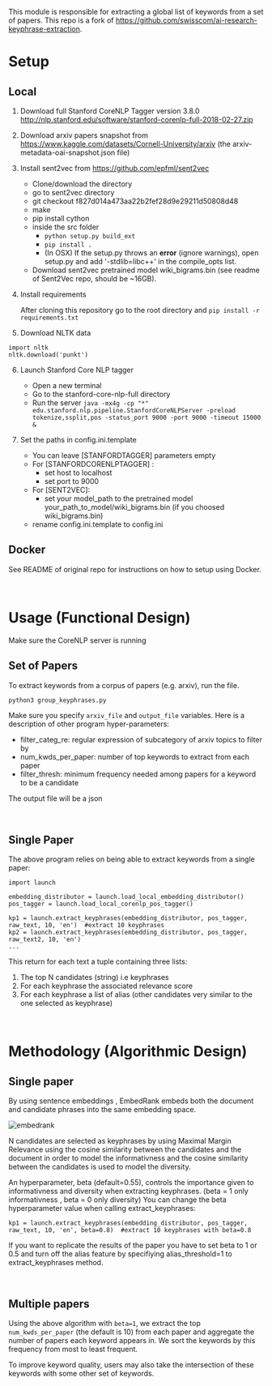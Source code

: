 This module is responsible for extracting a global list of keywords from a set of papers. This repo is a fork of https://github.com/swisscom/ai-research-keyphrase-extraction.

# Setup

## Local

1. Download full Stanford CoreNLP Tagger version 3.8.0
http://nlp.stanford.edu/software/stanford-corenlp-full-2018-02-27.zip

2. Download arxiv papers snapshot from https://www.kaggle.com/datasets/Cornell-University/arxiv (the arxiv-metadata-oai-snapshot.json file)

2. Install sent2vec from 
https://github.com/epfml/sent2vec
    * Clone/download the directory
    * go to sent2vec directory
    * git checkout f827d014a473aa22b2fef28d9e29211d50808d48
    * make
    * pip install cython
    * inside the src folder 
        * ``python setup.py build_ext``
        * ``pip install . ``
        * (In OSX) If the setup.py throws an **error** (ignore warnings), open setup.py and add '-stdlib=libc++' in the compile_opts list.        
    * Download sent2vec pretrained model wiki_bigrams.bin (see readme of Sent2Vec repo, should be ~16GB). 
     
3. Install requirements
    
    After cloning this repository go to the root directory and
    ``pip install -r requirements.txt``

5. Download NLTK data
```
import nltk 
nltk.download('punkt')
```

6. Launch Stanford Core NLP tagger
    * Open a new terminal
    * Go to the stanford-core-nlp-full directory
    * Run the server `java -mx4g -cp "*" edu.stanford.nlp.pipeline.StanfordCoreNLPServer -preload tokenize,ssplit,pos -status_port 9000 -port 9000 -timeout 15000 & `


6. Set the paths in config.ini.template
    * You can leave [STANFORDTAGGER] parameters empty
    * For [STANFORDCORENLPTAGGER] :
        * set host to localhost
        * set port to 9000
    * For [SENT2VEC]:
        * set your model_path to the pretrained model
        your_path_to_model/wiki_bigrams.bin (if you choosed wiki_bigrams.bin)
    * rename config.ini.template to config.ini

## Docker

See README of original repo for instructions on how to setup using Docker.

&nbsp;
# Usage (Functional Design)

Make sure the CoreNLP server is running

## Set of Papers
To extract keywords from a corpus of papers (e.g. arxiv), run the file.

```bash
python3 group_keyphrases.py
```

Make sure you specify `arxiv_file` and `output_file` variables. Here is a description of other program hyper-parameters:
- filter_categ_re: regular expression of subcategory of arxiv topics to filter by
- num_kwds_per_paper: number of top keywords to extract from each paper
- filter_thresh: minimum frequency needed among papers for a keyword to be a candidate

The output file will be a json 

&nbsp;
## Single Paper

The above program relies on being able to extract keywords from a single paper:

```
import launch

embedding_distributor = launch.load_local_embedding_distributor()
pos_tagger = launch.load_local_corenlp_pos_tagger()

kp1 = launch.extract_keyphrases(embedding_distributor, pos_tagger, raw_text, 10, 'en')  #extract 10 keyphrases
kp2 = launch.extract_keyphrases(embedding_distributor, pos_tagger, raw_text2, 10, 'en')
...
```

This return for each text a tuple containing three lists:
1) The top N candidates (string) i.e keyphrases
2) For each keyphrase the associated relevance score
3) For each keyphrase a list of alias (other candidates very similar to the one selected
as keyphrase)

&nbsp;
# Methodology (Algorithmic Design)

## Single paper
By using sentence embeddings , EmbedRank embeds both the document and candidate phrases into the same embedding space.

![embedrank](embedrank.gif)

N candidates are selected as keyphrases by using Maximal Margin Relevance using the cosine similarity between the candidates and the
document in order to model the informativness and the cosine
similarity between the candidates is used to model the diversity.

An hyperparameter, beta (default=0.55), controls the importance given to 
informativness and diversity when extracting keyphrases.
(beta = 1 only informativness , beta = 0 only diversity)
You can change the beta hyperparameter value when calling extract_keyphrases:

```
kp1 = launch.extract_keyphrases(embedding_distributor, pos_tagger, raw_text, 10, 'en', beta=0.8)  #extract 10 keyphrases with beta=0.8

```

If you want to replicate the results of the paper you have to set beta to 1 or 0.5 and turn off the alias feature by specifiying alias_threshold=1 to extract_keyphrases method.

&nbsp;
## Multiple papers

Using the above algorithm with `beta=1`, we extract the top `num_kwds_per_paper` (the default is 10) from each paper and aggregate the number of papers each keyword appears in. We sort the keywords by this frequency from most to least frequent.

To improve keyword quality, users may also take the intersection of these keywords with some other set of keywords.

